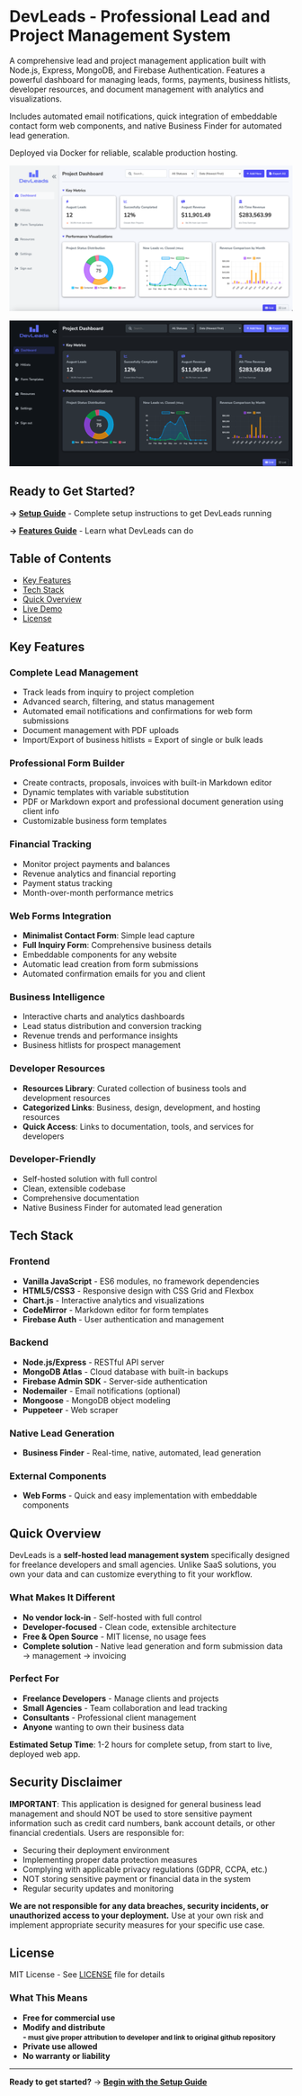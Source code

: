 # DevLeads - Professional Lead and Project Management System

A comprehensive lead and project management application built with Node.js, Express, MongoDB, and Firebase Authentication. Features a powerful dashboard for managing leads, forms, payments, business hitlists, developer resources, and document management with analytics and visualizations.  

Includes automated email notifications, quick integration of embeddable contact form web components, and native Business Finder for automated lead generation.  

Deployed via Docker for reliable, scalable production hosting.

![DevLeads light](./dashboard/assets/devleads_features/analytics_light.png)

![DevLeads dark](./dashboard/assets/devleads_features/analytics_dark.png)

## Ready to Get Started?

**→ [Setup Guide](docs/SETUP-GUIDE.md)** - Complete setup instructions to get DevLeads running

**→ [Features Guide](docs/FEATURES.md)** - Learn what DevLeads can do

## Table of Contents

- [Key Features](#key-features)
- [Tech Stack](#tech-stack)
- [Quick Overview](#quick-overview)
- [Live Demo](#live-demo)
- [License](#license)

## Key Features

### Complete Lead Management
- Track leads from inquiry to project completion
- Advanced search, filtering, and status management
- Automated email notifications and confirmations for web form submissions
- Document management with PDF uploads
- Import/Export of business hitlists
= Export of single or bulk leads

### Professional Form Builder
- Create contracts, proposals, invoices with built-in Markdown editor
- Dynamic templates with variable substitution
- PDF or Markdown export and professional document generation using client info
- Customizable business form templates

### Financial Tracking
- Monitor project payments and balances
- Revenue analytics and financial reporting
- Payment status tracking
- Month-over-month performance metrics

### Web Forms Integration
- **Minimalist Contact Form**: Simple lead capture
- **Full Inquiry Form**: Comprehensive business details
- Embeddable components for any website
- Automatic lead creation from form submissions
- Automated confirmation emails for you and client

### Business Intelligence
- Interactive charts and analytics dashboards
- Lead status distribution and conversion tracking
- Revenue trends and performance insights
- Business hitlists for prospect management

### Developer Resources
- **Resources Library**: Curated collection of business tools and development resources
- **Categorized Links**: Business, design, development, and hosting resources
- **Quick Access**: Links to documentation, tools, and services for developers

### Developer-Friendly
- Self-hosted solution with full control
- Clean, extensible codebase
- Comprehensive documentation
- Native Business Finder for automated lead generation


## Tech Stack

### Frontend
- **Vanilla JavaScript** - ES6 modules, no framework dependencies
- **HTML5/CSS3** - Responsive design with CSS Grid and Flexbox
- **Chart.js** - Interactive analytics and visualizations
- **CodeMirror** - Markdown editor for form templates
- **Firebase Auth** - User authentication and management

### Backend
- **Node.js/Express** - RESTful API server
- **MongoDB Atlas** - Cloud database with built-in backups
- **Firebase Admin SDK** - Server-side authentication
- **Nodemailer** - Email notifications (optional)
- **Mongoose** - MongoDB object modeling
- **Puppeteer** -  Web scraper

### Native Lead Generation
- **Business Finder** - Real-time, native, automated, lead generation

### External Components
- **Web Forms** - Quick and easy implementation with embeddable components

## Quick Overview

DevLeads is a **self-hosted lead management system** specifically designed for freelance developers and small agencies. Unlike SaaS solutions, you own your data and can customize everything to fit your workflow.

### What Makes It Different
- **No vendor lock-in** - Self-hosted with full control
- **Developer-focused** - Clean code, extensible architecture
- **Free & Open Source** - MIT license, no usage fees
- **Complete solution** - Native lead generation and form submission data → management → invoicing

### Perfect For
- **Freelance Developers** - Manage clients and projects
- **Small Agencies** - Team collaboration and lead tracking
- **Consultants** - Professional client management
- **Anyone** wanting to own their business data

**Estimated Setup Time**: 1-2 hours for complete setup, from start to live, deployed web app.

## Security Disclaimer

**IMPORTANT**: This application is designed for general business lead management and should NOT be used to store sensitive payment information such as credit card numbers, bank account details, or other financial credentials. Users are responsible for:

- Securing their deployment environment
- Implementing proper data protection measures
- Complying with applicable privacy regulations (GDPR, CCPA, etc.)
- NOT storing sensitive payment or financial data in the system
- Regular security updates and monitoring

**We are not responsible for any data breaches, security incidents, or unauthorized access to your deployment.** Use at your own risk and implement appropriate security measures for your specific use case.

## License

MIT License - See [LICENSE](./LICENSE) file for details

### What This Means
- **Free for commercial use**
- **Modify and distribute  
-<small> must give proper attribution to developer and link to original github repository</small>** 
- **Private use allowed**
- **No warranty or liability**

---

**Ready to get started?** → **[Begin with the Setup Guide](docs/SETUP-GUIDE.md)**